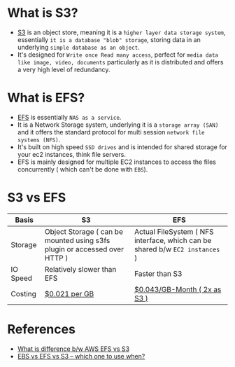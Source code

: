 
# What is S3?

- [S3](https://aws.amazon.com/s3/) is an object store, meaning it is a `higher layer data storage system`, essentially `it is a database "blob" storage`, storing data in an underlying `simple database as an object`. 
- It's designed for `Write once Read many access`, perfect for `media data like image, video, documents` particularly as it is distributed and offers a very high level of redundancy.

# What is EFS?

- [EFS](https://docs.aws.amazon.com/efs/latest/ug/whatisefs.html) is essentially `NAS as a service`.
- It is a Network Storage system, underlying it is a `storage array (SAN)` and it offers the standard protocol for multi session `network file systems (NFS)`.
- It's built on high speed `SSD drives` and is intended for shared storage for your ec2 instances, think file servers. 
- EFS is mainly designed for multiple EC2 instances to access the files concurrently ( which can't be done with `EBS`).

# S3 vs EFS

Basis                                 | S3                                                                        | EFS                                                                          |
---------------------------------------|---------------------------------------------------------------------------|------------------------------------------------------------------------------|
Storage | Object Storage ( can be mounted using s3fs plugin or accessed over HTTP ) | Actual FileSystem ( NFS interface, which can be shared b/w `EC2 instances` ) |
IO Speed | Relatively slower than EFS                                                | Faster than S3                                                               |
Costing | [$0.021 per GB](https://aws.amazon.com/s3/pricing/)                       | [$0.043/GB-Month ( 2x as S3 )](https://aws.amazon.com/efs/pricing/)          |

# References
- [What is difference b/w AWS EFS vs S3](https://stackoverflow.com/questions/29573142/what-is-difference-between-aws-efs-and-s3)
- [EBS vs EFS vs S3 – which one to use when?](https://www.justaftermidnight247.com/insights/ebs-efs-and-s3-when-to-use-awss-three-storage-solutions/)